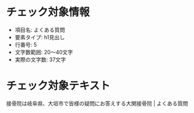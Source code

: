 # チェック対象情報

- 項目名: よくある質問
- 要素タイプ: h1見出し
- 行番号: 5
- 文字数範囲: 20～40文字
- 実際の文字数: 37文字

# チェック対象テキスト

接骨院は岐阜県、大垣市で皆様の疑問にお答えする大関接骨院 | よくある質問
